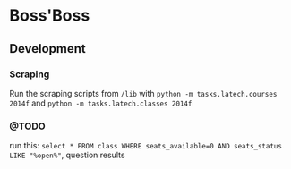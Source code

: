 # Boss'Boss



## Development

### Scraping
Run the scraping scripts from `/lib` with `python -m tasks.latech.courses 2014f` and `python -m tasks.latech.classes 2014f`


### @TODO

run this: `select * FROM class WHERE seats_available=0 AND seats_status LIKE "%open%"`, question results